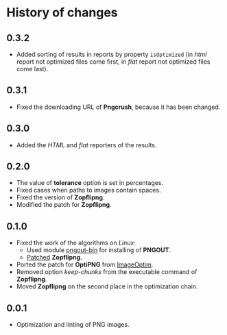 History of changes
==================

0.3.2
-----

* Added sorting of results in reports by property `isOptimized` (in _html_ report not optimized files come first, in _flat_ report not optimized files come last).

0.3.1
-----

* Fixed the downloading URL of **Pngcrush**, because it has been changed.

0.3.0
-----

* Added the _HTML_ and _flat_ reporters of the results.

0.2.0
-----

* The value of **tolerance** option is set in percentages.
* Fixed cases when paths to images contain spaces.
* Fixed the version of **Zopflipng**.
* Modified the patch for **Zopflipng**.

0.1.0
-----

* Fixed the work of the algorithms on _Linux_:
  * Used module [pngout-bin](https://github.com/imagemin/pngout-bin) for installing of **PNGOUT**.
  * [Patched](https://github.com/eGavr/image-optim/blob/master/patch/zopflipng.patch) **Zopflipng**.
* Ported the patch for **OptiPNG** from [ImageOptim](https://github.com/pornel/ImageOptim).
* Removed option _keep-chunks_ from the executable command of **Zopflipng**.
* Moved **Zopflipng** on the second place in the optimization chain.

0.0.1
-----

* Optimization and linting of PNG images.
